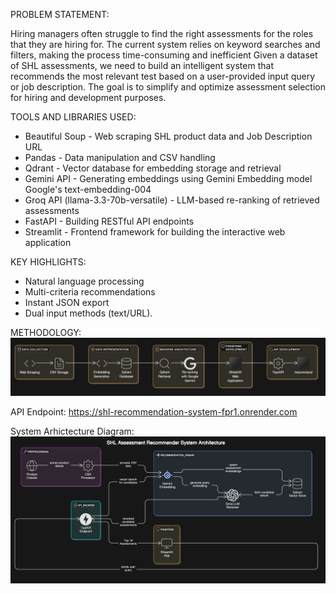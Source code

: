PROBLEM STATEMENT:

Hiring managers often struggle to find the right assessments for the roles that they are hiring for. The current system relies on keyword searches and filters, making the process time-consuming and inefficient Given a dataset of SHL assessments, we need to build an intelligent system that recommends the most relevant test based on a user-provided input query or job description. The goal is to simplify and optimize assessment selection for hiring and development purposes.

TOOLS AND LIBRARIES USED:

- Beautiful Soup - Web scraping SHL product data and Job Description URL
- Pandas - Data manipulation and CSV handling
- Qdrant - Vector database for embedding storage and retrieval
- Gemini API - Generating embeddings using Gemini Embedding model Google's text-embedding-004
- Groq API (llama-3.3-70b-versatile) - LLM-based re-ranking of retrieved assessments
- FastAPI - Building RESTful API endpoints
- Streamlit - Frontend framework for building the interactive web application

KEY HIGHLIGHTS: 
- Natural language processing  
- Multi-criteria recommendations  
- Instant JSON export  
- Dual input methods (text/URL).

METHODOLOGY:
![alt text](image.png)

API Endpoint: https://shl-recommendation-system-fpr1.onrender.com

System Arhictecture Diagram:
![alt text](image-1.png)